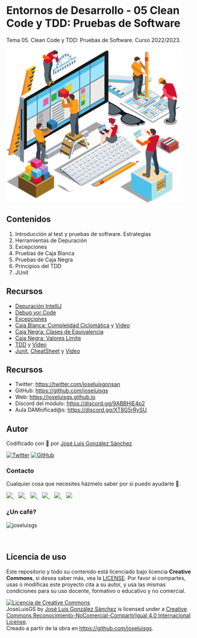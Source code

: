# Entornos de Desarrollo - 05 Clean Code y TDD: Pruebas de Software
Tema 05. Clean Code y TDD: Pruebas de Software. Curso 2022/2023.

![imagen](https://raw.githubusercontent.com/joseluisgs/EntornosDesarrollo-00-2022-2023/master/images/entornos.png)

## Contenidos
1. Introducción al test y pruebas de software. Estrategias
2. Herramientas de Depuración
3. Excepciones
4. Pruebas de Caja Blanca
5. Pruebas de Caja Negra
6. Principios del TDD
7. JUnit

## Recursos
- [Depuración IntelliJ](https://www.jetbrains.com/help/idea/debugging-your-first-java-application.html)
- [Debug yor Code](https://www.jetbrains.com/help/idea/debugging-code.html)
- [Excepciones](https://www.baeldung.com/java-exceptions)
- [Caja Blanca: Complejidad Ciclomática](http://oscarmoreno.com/la-complejidad-ciclomatica/) y [Video](https://www.youtube.com/watch?v=GVegCwwfBZ0)
- [Caja Negra: Clases de Equivalencia](hhttps://www.youtube.com/watch?v=pAVc6SY__cA)
- [Caja Negra: Valores Límite](https://www.youtube.com/watch?v=PmdFMDZVmmM)
- [TDD](http://oscarmoreno.com/tdd/) y [Video](https://www.youtube.com/watch?v=q6z3jFZl8oI)
- [Junit](https://junit.org/junit5/docs/current/user-guide/), [CheatSheet](http://www.mastertheboss.com/various-stuff/testing-java/junit-5-cheatsheet/) y [Video](https://www.youtube.com/watch?v=vZm0lHciFsQ)

## Recursos
- Twitter: https://twitter.com/joseluisgonsan
- GitHub: https://github.com/joseluisgs
- Web: https://joseluisgs.github.io
- Discord del módulo: https://discord.gg/9ABBHjE4p2
- Aula DAMnificad@s: https://discord.gg/XT8G5rRySU


## Autor

Codificado con :sparkling_heart: por [José Luis González Sánchez](https://twitter.com/joseluisgonsan)

[![Twitter](https://img.shields.io/twitter/follow/joseluisgonsan?style=social)](https://twitter.com/joseluisgonsan)
[![GitHub](https://img.shields.io/github/followers/joseluisgs?style=social)](https://github.com/joseluisgs)

### Contacto
<p>
  Cualquier cosa que necesites házmelo saber por si puedo ayudarte 💬.
</p>
<p>
 <a href="https://joseluisgs.github.io/" target="_blank">
        <img src="https://joseluisgs.github.io/img/favicon.png" 
    height="30">
    </a>  &nbsp;&nbsp;
    <a href="https://github.com/joseluisgs" target="_blank">
        <img src="https://distreau.com/github.svg" 
    height="30">
    </a> &nbsp;&nbsp;
        <a href="https://twitter.com/joseluisgonsan" target="_blank">
        <img src="https://i.imgur.com/U4Uiaef.png" 
    height="30">
    </a> &nbsp;&nbsp;
    <a href="https://www.linkedin.com/in/joseluisgonsan" target="_blank">
        <img src="https://upload.wikimedia.org/wikipedia/commons/thumb/c/ca/LinkedIn_logo_initials.png/768px-LinkedIn_logo_initials.png" 
    height="30">
    </a>  &nbsp;&nbsp;
    <a href="https://discordapp.com/users/joseluisgs#3560" target="_blank">
        <img src="https://logodownload.org/wp-content/uploads/2017/11/discord-logo-4-1.png" 
    height="30">
    </a> &nbsp;&nbsp;
    <a href="https://g.dev/joseluisgs" target="_blank">
        <img loading="lazy" src="https://googlediscovery.com/wp-content/uploads/google-developers.png" 
    height="30">
    </a>    
</p>

### ¿Un café?
<p><a href="https://www.buymeacoffee.com/joseluisgs"> <img align="left" src="https://cdn.buymeacoffee.com/buttons/v2/default-blue.png" height="50" alt="joseluisgs" /></a></p><br><br><br>

## Licencia de uso

Este repositorio y todo su contenido está licenciado bajo licencia **Creative Commons**, si desea saber más, vea la [LICENSE](https://joseluisgs.github.io/docs/license/). Por favor si compartes, usas o modificas este proyecto cita a su autor, y usa las mismas condiciones para su uso docente, formativo o educativo y no comercial.

<a rel="license" href="http://creativecommons.org/licenses/by-nc-sa/4.0/"><img alt="Licencia de Creative Commons" style="border-width:0" src="https://i.creativecommons.org/l/by-nc-sa/4.0/88x31.png" /></a><br /><span xmlns:dct="http://purl.org/dc/terms/" property="dct:title">JoseLuisGS</span> by <a xmlns:cc="http://creativecommons.org/ns#" href="https://joseluisgs.github.io/" property="cc:attributionName" rel="cc:attributionURL">José Luis González Sánchez</a> is licensed under a <a rel="license" href="http://creativecommons.org/licenses/by-nc-sa/4.0/">Creative Commons Reconocimiento-NoComercial-CompartirIgual 4.0 Internacional License</a>.<br />Creado a partir de la obra en <a xmlns:dct="http://purl.org/dc/terms/" href="https://github.com/joseluisgs" rel="dct:source">https://github.com/joseluisgs</a>.

